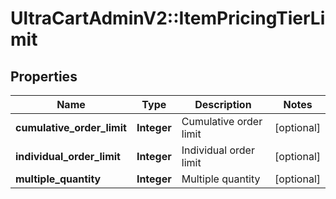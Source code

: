 # UltraCartAdminV2::ItemPricingTierLimit

## Properties
Name | Type | Description | Notes
------------ | ------------- | ------------- | -------------
**cumulative_order_limit** | **Integer** | Cumulative order limit | [optional] 
**individual_order_limit** | **Integer** | Individual order limit | [optional] 
**multiple_quantity** | **Integer** | Multiple quantity | [optional] 


